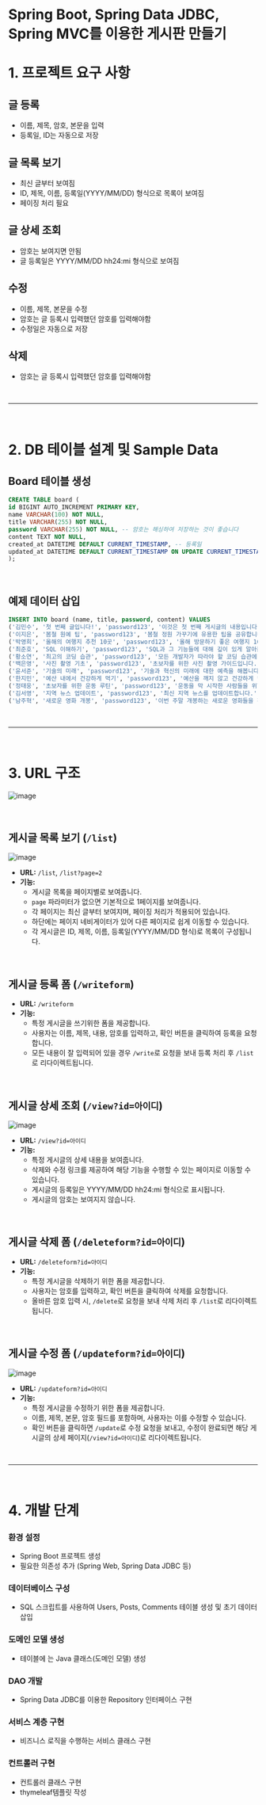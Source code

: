 # Spring Boot, Spring Data JDBC, Spring MVC를 이용한 게시판 만들기

# 1. 프로젝트 요구 사항

## 글 등록
- 이름, 제목, 암호, 본문을 입력
- 등록일, ID는 자동으로 저장

## 글 목록 보기
- 최신 글부터 보여짐
- ID, 제목, 이름, 등록일(YYYY/MM/DD) 형식으로 목록이 보여짐
- 페이징 처리 필요

## 글 상세 조회
- 암호는 보여지면 안됨
- 글 등록일은 YYYY/MM/DD hh24:mi 형식으로 보여짐

## 수정
- 이름, 제목, 본문을 수정
- 암호는 글 등록시 입력했던 암호를 입력해야함
- 수정일은 자동으로 저장

## 삭제
- 암호는 글 등록시 입력했던 암호를 입력해야함

<br>

---

<br>

# 2. DB 테이블 설계 및 Sample Data

## Board 테이블 생성
```sql
CREATE TABLE board (
id BIGINT AUTO_INCREMENT PRIMARY KEY,
name VARCHAR(100) NOT NULL,
title VARCHAR(255) NOT NULL,
password VARCHAR(255) NOT NULL, -- 암호는 해싱하여 저장하는 것이 좋습니다
content TEXT NOT NULL,
created_at DATETIME DEFAULT CURRENT_TIMESTAMP, -- 등록일
updated_at DATETIME DEFAULT CURRENT_TIMESTAMP ON UPDATE CURRENT_TIMESTAMP -- 수정일
);
```

<br>

## 예제 데이터 삽입
```sql
INSERT INTO board (name, title, password, content) VALUES
('김민수', '첫 번째 글입니다!', 'password123', '이것은 첫 번째 게시글의 내용입니다.'),
('이지은', '봄철 원예 팁', 'password123', '봄철 정원 가꾸기에 유용한 팁을 공유합니다.'),
('박영희', '올해의 여행지 추천 10곳', 'password123', '올해 방문하기 좋은 여행지 10곳을 소개합니다.'),
('최준호', 'SQL 이해하기', 'password123', 'SQL과 그 기능들에 대해 깊이 있게 알아봅시다.'),
('황소연', '최고의 코딩 습관', 'password123', '모든 개발자가 따라야 할 코딩 습관에 대해 알아봅시다.'),
('백은영', '사진 촬영 기초', 'password123', '초보자를 위한 사진 촬영 가이드입니다.'),
('윤서준', '기술의 미래', 'password123', '기술과 혁신의 미래에 대한 예측을 해봅니다.'),
('한지민', '예산 내에서 건강하게 먹기', 'password123', '예산을 깨지 않고 건강하게 먹는 방법을 공유합니다.'),
('정태웅', '초보자를 위한 운동 루틴', 'password123', '운동을 막 시작한 사람들을 위한 효과적인 운동 루틴을 소개합니다.'),
('김서영', '지역 뉴스 업데이트', 'password123', '최신 지역 뉴스를 업데이트합니다.'),
('남주혁', '새로운 영화 개봉', 'password123', '이번 주말 개봉하는 새로운 영화들을 확인해보세요.');
```

<br>

---

<br>

# 3. URL 구조
![image](https://github.com/hamsangjin/Board_Mini_Project/assets/103736614/f0c530db-5a1a-4dfd-95ac-2cf313a971b0)

<br>

## 게시글 목록 보기 (`/list`)
![image](https://github.com/hamsangjin/Board_Mini_Project/assets/103736614/ca4039ec-0eb7-4032-b436-19f51ac2f2f2)

- **URL:** `/list`, `/list?page=2`
- **기능:**
  - 게시글 목록을 페이지별로 보여줍니다.
  - `page` 파라미터가 없으면 기본적으로 1페이지를 보여줍니다.
  - 각 페이지는 최신 글부터 보여지며, 페이징 처리가 적용되어 있습니다.
  - 하단에는 페이지 네비게이터가 있어 다른 페이지로 쉽게 이동할 수 있습니다.
  - 각 게시글은 ID, 제목, 이름, 등록일(YYYY/MM/DD 형식)로 목록이 구성됩니다.

<br>

## 게시글 등록 폼 (`/writeform`)

- **URL:** `/writeform`
- **기능:**
  - 특정 게시글을 쓰기위한 폼을 제공합니다.
  - 사용자는 이름, 제목, 내용, 암호를 입력하고, 확인 버튼을 클릭하여 등록을 요청합니다.
  - 모든 내용이 잘 입력되어 있을 경우 `/write`로 요청을 보내 등록 처리 후 `/list`로 리다이렉트됩니다.

<br>

## 게시글 상세 조회 (`/view?id=아이디`)
![image](https://github.com/hamsangjin/Board_Mini_Project/assets/103736614/31ff80a1-fb6e-4c44-8cf1-389959c9f4df)

- **URL:** `/view?id=아이디`
- **기능:**
  - 특정 게시글의 상세 내용을 보여줍니다.
  - 삭제와 수정 링크를 제공하여 해당 기능을 수행할 수 있는 페이지로 이동할 수 있습니다.
  - 게시글의 등록일은 YYYY/MM/DD hh24:mi 형식으로 표시됩니다.
  - 게시글의 암호는 보여지지 않습니다.

<br>

## 게시글 삭제 폼 (`/deleteform?id=아이디`)

- **URL:** `/deleteform?id=아이디`
- **기능:**
  - 특정 게시글을 삭제하기 위한 폼을 제공합니다.
  - 사용자는 암호를 입력하고, 확인 버튼을 클릭하여 삭제를 요청합니다.
  - 올바른 암호 입력 시, `/delete`로 요청을 보내 삭제 처리 후 `/list`로 리다이렉트됩니다.

<br>

## 게시글 수정 폼 (`/updateform?id=아이디`)
![image](https://github.com/hamsangjin/Board_Mini_Project/assets/103736614/8edccf3d-f085-4cbe-a09d-45bcc49dbaaa)

- **URL:** `/updateform?id=아이디`
- **기능:**
  - 특정 게시글을 수정하기 위한 폼을 제공합니다.
  - 이름, 제목, 본문, 암호 필드를 포함하며, 사용자는 이를 수정할 수 있습니다.
  - 확인 버튼을 클릭하면 `/update`로 수정 요청을 보내고, 수정이 완료되면 해당 게시글의 상세 페이지(`/view?id=아이디`)로 리다이렉트됩니다.

<br>

---

<br>

# 4. 개발 단계

### 환경 설정
- Spring Boot 프로젝트 생성
- 필요한 의존성 추가 (Spring Web, Spring Data JDBC 등)

### 데이터베이스 구성
- SQL 스크립트를 사용하여 Users, Posts, Comments 테이블 생성 및 초기 데이터 삽입

### 도메인 모델 생성
- 테이블에 는 Java 클래스(도메인 모델) 생성
    
### DAO 개발
- Spring Data JDBC를 이용한 Repository 인터페이스 구현

### 서비스 계층 구현
- 비즈니스 로직을 수행하는 서비스 클래스 구현

### 컨트롤러 구현
- 컨트롤러 클래스 구현
- thymeleaf템플릿 작성
